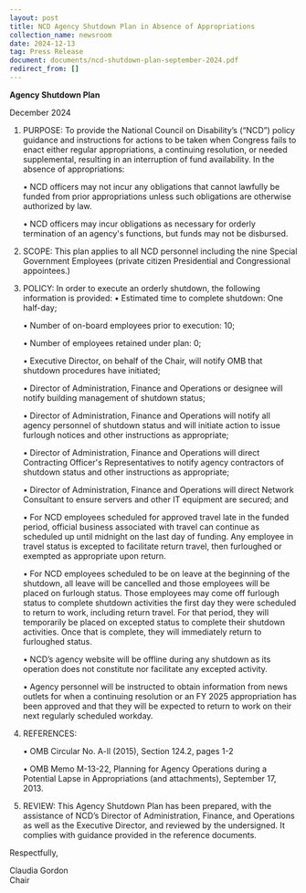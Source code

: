 ```yaml
---
layout: post
title: NCD Agency Shutdown Plan in Absence of Appropriations
collection_name: newsroom
date: 2024-12-13
tag: Press Release
document: documents/ncd-shutdown-plan-september-2024.pdf
redirect_from: []
---
```

**Agency Shutdown Plan**

December 2024

1. PURPOSE: To provide the National Council on Disability’s (“NCD”) policy guidance and 
   instructions for actions to be taken when Congress fails to enact either regular appropriations, a 
   continuing resolution, or needed supplemental, resulting in an interruption of fund availability. 
   In the absence of appropriations:

   •  NCD officers may not incur any obligations that cannot lawfully be funded from prior 
   appropriations unless such obligations are otherwise authorized by law.

   •  NCD officers may incur obligations as necessary for orderly termination of an agency's 
   functions, but funds may not be disbursed.
2. SCOPE: This plan applies to all NCD personnel including the nine Special Government Employees 
   (private citizen Presidential and Congressional appointees.)
3. POLICY: In order to execute an orderly shutdown, the following information is provided:
   •  Estimated time to complete shutdown: One half-day;

   •  Number of on-board employees prior to execution: 10;

   •  Number of employees retained under plan: 0;

   •  Executive Director, on behalf of the Chair, will notify OMB that shutdown procedures have 
   initiated;

   •  Director of Administration, Finance and Operations or designee will notify building management 
   of shutdown status;

   •  Director of Administration, Finance and Operations will notify all agency personnel of 
   shutdown status and will initiate action to issue furlough notices and other instructions as 
   appropriate;

   •  Director of Administration, Finance and Operations will direct Contracting Officer's 
   Representatives to notify agency contractors of shutdown status and other instructions as 
   appropriate;

   •  Director of Administration, Finance and Operations will direct Network Consultant to ensure 
   servers and other IT equipment are secured; and

   •  For NCD employees scheduled for approved travel late in the funded period, official business 
   associated with travel can continue as scheduled up until midnight on the last day of funding. Any 
   employee in travel status is excepted to facilitate return travel, then furloughed or exempted as 
   appropriate upon return.

   •  For NCD employees scheduled to be on leave at the beginning of the shutdown, all leave will be 
   cancelled and those employees will be placed on furlough status. Those employees may come off 
   furlough status to complete shutdown activities the first day they were scheduled to return to 
   work, including return travel. For that period, they will temporarily be placed on excepted status to complete their shutdown activities. Once that is complete, they will immediately return to furloughed status.

   •  NCD’s agency website will be offline during any shutdown as its operation does not constitute 
   nor facilitate any excepted activity.

   •  Agency personnel will be instructed to obtain information from news outlets for when a 
   continuing resolution or an FY 2025 appropriation has been approved and that they will be expected 
   to return to work on their next regularly scheduled workday.
4. REFERENCES:

   •  OMB Circular No. A-ll (2015), Section 124.2, pages 1-2

   •  OMB Memo M-13-22, Planning for Agency Operations during a Potential Lapse in Appropriations (and 
   attachments), September 17, 2013.
5. REVIEW: This Agency Shutdown Plan has been prepared, with the assistance of NCD’s Director of 
   Administration, Finance, and Operations as well as the Executive Director, and reviewed by the 
   undersigned. It complies with guidance provided in the reference documents.

Respectfully,

Claudia Gordon\
Chair
